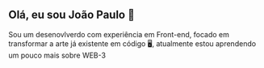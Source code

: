 ## Olá, eu sou João Paulo 👋
Sou um desenovlverdo com experiência em Front-end, focado em transformar a arte já existente em código 🖥️, atualmente estou aprendendo um pouco mais sobre WEB-3 
<!--
**JoaoPaulo18/JoaoPaulo18** is a ✨ _special_ ✨ repository because its `README.md` (this file) appears on your GitHub profile.

Here are some ideas to get you started:

- 🔭 I’m currently working on ...
- 🌱 I’m currently learning ...
- 👯 I’m looking to collaborate on ...
- 🤔 I’m looking for help with ...
- 💬 Ask me about ...
- 📫 How to reach me: ...
- 😄 Pronouns: ...
- ⚡ Fun fact: ...
-->

